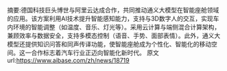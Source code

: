 摘要:德国科技巨头博世与阿里云达成合作，共同推动通义大模型在智能座舱领域的应用。该方案利用AI技术提升智能感知能力，支持与3D数字人的交互，实现车内环境的智能调整（如温度、音乐、灯光等）。采用云计算与端侧混合计算架构，兼顾效率与数据安全，支持多模态控制（语音、手势、面部表情）。此外，通义大模型还提供知识问答和同声传译功能，使智能座舱成为个性化、智能化的移动空间。这一合作标志着汽车行业正迈向智能化新时代。
原文url:https://www.aibase.com/zh/news/18719
